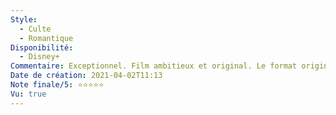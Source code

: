 ```yaml
---
Style:
  - Culte
  - Romantique
Disponibilité:
  - Disney+
Commentaire: Exceptionnel. Film ambitieux et original. Le format original (film muet) est plus qu'une caractéristique, c'est le cœur du scénario. Rythme soutenu. Histoire et personnages attachants. Superbe!
Date de création: 2021-04-02T11:13
Note finale/5: ⭐⭐⭐⭐⭐
Vu: true
---
```


